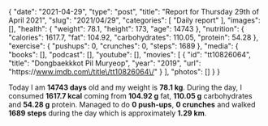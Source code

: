 {
    "date": "2021-04-29",
    "type": "post",
    "title": "Report for Thursday 29th of April 2021",
    "slug": "2021\/04\/29",
    "categories": [
        "Daily report"
    ],
    "images": [],
    "health": {
        "weight": 78.1,
        "height": 173,
        "age": 14743
    },
    "nutrition": {
        "calories": 1617.7,
        "fat": 104.92,
        "carbohydrates": 110.05,
        "protein": 54.28
    },
    "exercise": {
        "pushups": 0,
        "crunches": 0,
        "steps": 1689
    },
    "media": {
        "books": [],
        "podcast": [],
        "youtube": [],
        "movies": [
            {
                "id": "tt10826064",
                "title": "Dongbaekkkot Pil Muryeop",
                "year": "2019",
                "url": "https:\/\/www.imdb.com\/title\/tt10826064\/"
            }
        ],
        "photos": []
    }
}

Today I am <strong>14743 days</strong> old and my weight is <strong>78.1 kg</strong>. During the day, I consumed <strong>1617.7 kcal</strong> coming from <strong>104.92 g</strong> fat, <strong>110.05 g</strong> carbohydrates and <strong>54.28 g</strong> protein. Managed to do <strong>0 push-ups</strong>, <strong>0 crunches</strong> and walked <strong>1689 steps</strong> during the day which is approximately <strong>1.29 km</strong>.